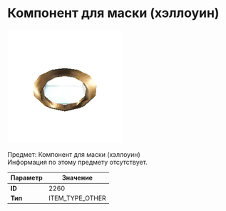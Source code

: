 # Компонент для маски (хэллоуин)

![Item Image](../img/2260.webp?raw=true)

Предмет: Компонент для маски (хэллоуин)<br>Информация по этому предмету отсутствует.


| Параметр | Значение |
|----------|----------|
| **ID** | 2260 |
| **Тип** | ITEM_TYPE_OTHER |

